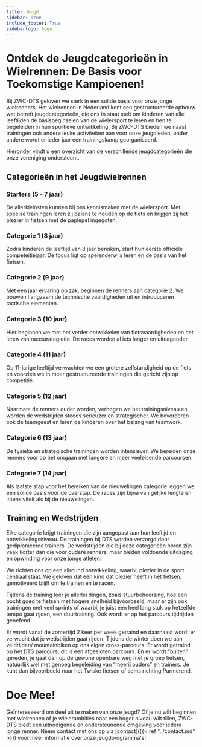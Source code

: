 ```yaml
---
title: Jeugd
sidebar: True
include_footer: True
sidebarlogo: logo
---
```


# Ontdek de Jeugdcategorieën in Wielrennen: De Basis voor Toekomstige Kampioenen!

Bij ZWC-DTS geloven we sterk in een solide basis voor onze 
jonge wielrenners. Het wielrennen in Nederland kent een gestructureerde 
opbouw wat betreft jeugdcategorieën, die ons in staat stelt om kinderen van 
alle leeftijden de basisbeginselen van de wielersport te leren en hen te 
begeleiden in hun sportieve ontwikkeling. Bij ZWC-DTS bieden we naast trainingen
ook andere leuke activiteiten aan voor onze jeugdleden, onder andere wordt er
ieder jaar een trainingskamp georganiseerd.


Hieronder vindt u een overzicht 
van de verschillende jeugdcategorieën die onze vereniging ondersteunt.

## Categorieën in het Jeugdwielrennen
### Starters (5 - 7 jaar)
De allerkleinsten kunnen bij ons kennismaken met de wielersport. Met speelse 
trainingen leren zij balans te houden op de fiets en krijgen zij het plezier in
fietsen met de paplepel ingegoten.

### Categorie 1 (8 jaar)
Zodra kinderen de leeftijd van 8 jaar bereiken, start hun eerste officiële 
competeitiejaar. De focus ligt op spelenderwijs leren en de basis van het fietsen.

### Categorie 2 (9 jaar)
Met een jaar ervaring op zak, beginnen de renners aan categorie 2. We bouwen l
angzaam de technische vaardigheden uit en introduceren tactische elementen.

### Categorie 3 (10 jaar)
Hier beginnen we met het verder ontwikkelen van fietsvaardigheden en het leren 
van racestrategieën. De races worden al iets langer en uitdagender.

### Categorie 4 (11 jaar)
Op 11-jarige leeftijd verwachten we een grotere zelfstandigheid op de fiets 
en voorzien we in meer gestructureerde trainingen die gericht zijn op competitie.

### Categorie 5 (12 jaar)
Naarmate de renners ouder worden, verhogen we het trainingsniveau en worden 
de wedstrijden steeds serieuzer en strategischer. We bevorderen ook de teamgeest 
en leren de kinderen over het belang van teamwork.

### Categorie 6 (13 jaar)
De fysieke en strategische trainingen worden intensiever. We bereiden onze 
renners voor op het omgaan met langere en meer veeleisende parcoursen.

### Categorie 7 (14 jaar)
Als laatste stap voor het bereiken van de nieuwelingen categorie leggen we een
solide basis voor de overstap. De races zijn bijna van gelijke lengte en 
intensiviteit als bij de nieuwelingen.

## Training en Wedstrijden
Elke categorie krijgt trainingen die zijn aangepast aan hun leeftijd en 
ontwikkelingsniveau. De trainingen bij DTS worden verzorgd door gediplomeerde trainers. 
De wedstrijden die bij deze categorieën horen zijn vaak 
korter dan die voor oudere renners, maar bieden voldoende uitdaging en opwinding
voor onze jonge atleten.

We richten ons op een allround ontwikkeling, waarbij plezier in de sport 
centraal staat. We geloven dat een kind dat plezier heeft in het fietsen, 
gemotiveerd blijft om te trainen en te racen.

Tijdens de training leer je allerlei dingen, zoals stuurbeheersing,
hoe een bocht goed te fietsen met hogere snelheid bijvoorbeeld, maar er 
zijn ook trainingen met veel sprints of waarbij je juist een heel lang stuk
op hetzelfde tempo gaat rijden, een duurtraining. Ook wordt er op het parcours
tijdrijden geoefend.

Er wordt vanaf de zomertijd 2 keer per week getraind en daarnaast wordt er 
verwacht dat je wedstrijden gaat rijden. Tijdens de winter doen we aan 
veldrijden/ mountainbiken op ons eigen cross-parcours.
Er wordt getraind op het DTS parcours, dit is een afgesloten parcours. En 
er wordt “buiten” gereden, je gaat dan op de gewone openbare weg met je
groep fietsen, natuurlijk wel met genoeg begeleiding van “meerij ouders” en
trainers. Je kunt dan bijvoorbeeld naar het Twiske fietsen of soms richting
Purmerend.



# Doe Mee!
Geïnteresseerd om deel uit te maken van onze jeugd?
Of je nu wilt beginnen met wielrennen of je wielerambities naar een hoger niveau
wilt tillen, ZWC-DTS biedt een uitnodigende en ondersteunende 
omgeving voor iedere jonge renner. Neem contact met ons op via [contact]({{< ref "../contact.md" >}}) 
voor meer informatie over onze jeugdprogramma's!
